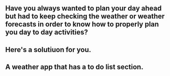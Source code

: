 ## Have you always wanted to plan your day ahead but had to keep checking the weather or weather forecasts in order to know how to properly plan you day to day activities?

## Here's a solutiuon for you.

## A weather app that has a to do list section.